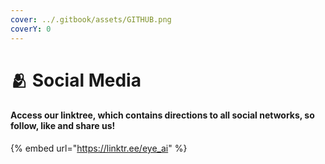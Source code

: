 ```yaml
---
cover: ../.gitbook/assets/GITHUB.png
coverY: 0
---
```


# 🫂 Social Media

#### Access our linktree, which contains directions to all social networks, so follow, like and share us!

{% embed url="https://linktr.ee/eye_ai" %}
